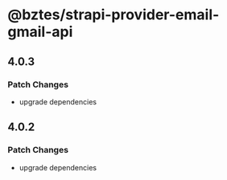 # @bztes/strapi-provider-email-gmail-api

## 4.0.3

### Patch Changes

- upgrade dependencies

## 4.0.2

### Patch Changes

- upgrade dependencies
